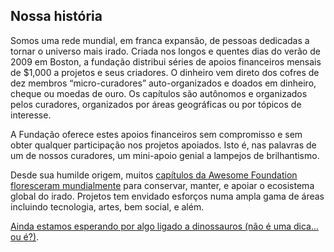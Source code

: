 ## Nossa história

Somos uma rede mundial, em franca expansão, de pessoas dedicadas a tornar o universo mais irado. Criada nos longos e quentes dias do verão de 2009 em Boston, a fundação distribui séries de apoios financeiros mensais de $1,000 a projetos e seus criadores. O dinheiro vem direto dos cofres de dez membros “micro-curadores” auto-organizados e doados em dinheiro, cheque ou moedas de ouro. Os capítulos são autônomos e organizados pelos curadores, organizados por áreas geográficas ou por tópicos de interesse.

A Fundação oferece estes apoios financeiros sem compromisso e sem obter qualquer participação nos projetos apoiados. Isto é, nas palavras de um de nossos curadores, um mini-apoio genial a lampejos de brilhantismo.

Desde sua humilde origem, muitos <a href="http://awesomefoundation.org/chapters/">capítulos da Awesome Foundation floresceram mundialmente</a> para conservar, manter, e apoiar o ecosistema global do irado. Projetos tem envidado esforços numa ampla gama de áreas incluindo tecnologia, artes, bem social, e além.

<a href="http://www.youtube.com/watch?v=PPoYzyOn44M">Ainda estamos esperando por algo ligado a dinossauros (não é uma dica... ou é?)</a>.
